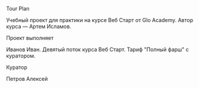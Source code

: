 Tour Plan

Учебный проект для практики на курсе Веб Старт от Glo Academy. Автор курса — Артем Исламов.

Проект выполняет

Иванов Иван. Девятый поток курса Веб Старт. Тариф "Полный фарш" с куратором.

Куратор

Петров Алексей
